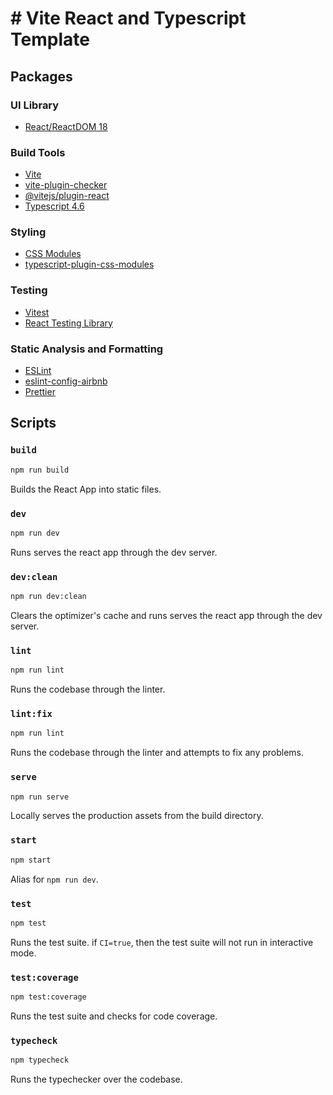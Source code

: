 # # Vite React and Typescript Template

## Packages

### UI Library

- [React/ReactDOM 18](https://reactjs.org/)

### Build Tools

- [Vite](https://vitejs.dev/)
- [vite-plugin-checker](https://github.com/fi3ework/vite-plugin-checker)
- [@vitejs/plugin-react](https://www.npmjs.com/package/@vitejs/plugin-react)
- [Typescript 4.6](https://www.typescriptlang.org/)

### Styling

- [CSS Modules](https://github.com/css-modules/css-modules)
- [typescript-plugin-css-modules](https://github.com/mrmckeb/typescript-plugin-css-modules)

### Testing

- [Vitest](https://vitest.dev/)
- [React Testing Library](https://testing-library.com/docs/react-testing-library/intro/)

### Static Analysis and Formatting

- [ESLint](https://eslint.org/)
- [eslint-config-airbnb](https://www.npmjs.com/package/eslint-config-airbnb)
- [Prettier](https://prettier.io/)

## Scripts

### `build`

```bash
npm run build
```

Builds the React App into static files.

### `dev`

```bash
npm run dev
```

Runs serves the react app through the dev server.

### `dev:clean`

```bash
npm run dev:clean
```

Clears the optimizer's cache and runs serves the react app through the dev server.

### `lint`

```bash
npm run lint
```

Runs the codebase through the linter.

### `lint:fix`

```bash
npm run lint
```

Runs the codebase through the linter and attempts to fix any problems.

### `serve`

```bash
npm run serve
```

Locally serves the production assets from the build directory.

### `start`

```bash
npm start
```

Alias for `npm run dev`.

### `test`

```bash
npm test
```

Runs the test suite. if `CI=true`, then the test suite will not run in interactive mode.

### `test:coverage`

```bash
npm test:coverage
```

Runs the test suite and checks for code coverage.

### `typecheck`

```bash
npm typecheck
```

Runs the typechecker over the codebase.

